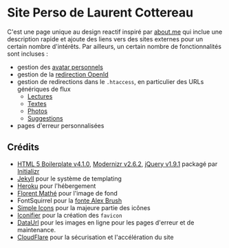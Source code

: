 Site Perso de Laurent Cottereau
======================

C'est une page unique au design reactif inspiré par [about.me](http://about.me) qui inclue une description rapide et 
ajoute des liens vers des sites externes pour un certain nombre d'intérêts. Par ailleurs, un certain nombre de
fonctionnalités sont incluses :

* gestion des [avatar personnels](http://pavatar.com/)
* gestion de la [redirection OpenId](https://openid.net/)
* gestion de redirections dans le `.htaccess`, en particulier des URLs génériques de flux
    * [Lectures](http://laurent.cottereau.name/feed/books)
    * [Textes](http://laurent.cottereau.name/feed/recent)
    * [Photos](http://laurent.cottereau.name/feed/photos)
    * [Suggestions](http://laurent.cottereau.name/feed/suggestions)
* pages d'erreur personnalisées 

## Crédits

* [HTML 5 Boilerplate v4.1.0](http://html5boilerplate.com/), [Modernizr v2.6.2](http://modernizr.com/), 
  [jQuery v1.9.1](http://jquery.com/) packagé par [Initializr](http://www.initializr.com/)
* [Jekyll](https://github.com/jekyll/jekyll) pour le système de templating
* [Heroku](https://www.heroku.com/) pour l'hébergement
* [Florent Mathé](http://www.linkedin.com/in/florentmathe) pour l'image de fond
* FontSquirrel pour la [fonte Alex Brush](http://www.fontsquirrel.com/fonts/alex-brush)
* [Simple Icons](http://simpleicons.org/) pour la majeure partie des icônes
* [Iconifier](http://iconifier.net/) pour la création des `favicon`
* [DataUrl](http://dataurl.net/#dataurlmaker) pour les images en ligne pour les pages d'erreur et de maintenance.
* [CloudFlare](https://www.cloudflare.com/) pour la sécurisation et l'accélération du site

